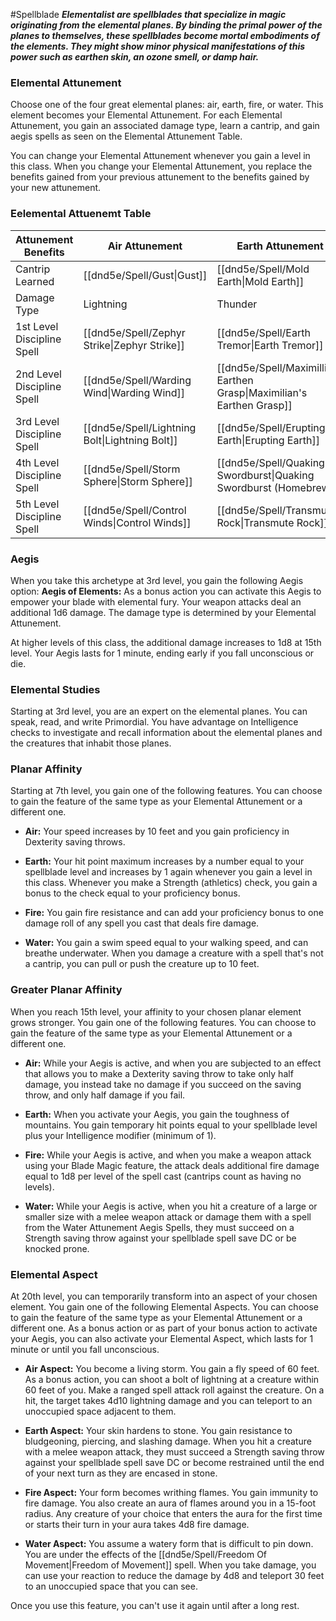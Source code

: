 #Spellblade
***Elementalist are spellblades that specialize in magic originating from the elemental planes. By binding the primal power of the planes to themselves, these spellblades become mortal embodiments of the elements. They might show minor physical manifestations of this power such as earthen skin, an ozone smell, or damp hair.***

### Elemental Attunement
Choose one of the four great elemental planes: air, earth, fire, or water. This element becomes your Elemental Attunement. For each Elemental Attunement, you gain an associated damage type, learn a cantrip, and gain aegis spells as seen on the Elemental Attunement Table.

You can change your Elemental Attunement whenever you gain a level in this class. When you change your Elemental Attunement, you replace the benefits gained from your previous attunement to the benefits gained by your new attunement.

### Eelemental Attuenemt Table

|Attunement Benefits |Air Attunement |Earth Attunement |Fire Attunement |Water Attunement |
|---|---|---|---|---|
| Cantrip Learned | [[dnd5e/Spell/Gust\|Gust]] | [[dnd5e/Spell/Mold Earth\|Mold Earth]] | [[dnd5e/Spell/Control Flames\|Control Flames]] | [[dnd5e/Spell/Shape Water\|Shape Water]] |
| Damage Type | Lightning | Thunder | Fire | Cold |
| 1st Level Discipline Spell | [[dnd5e/Spell/Zephyr Strike\|Zephyr Strike]] | [[dnd5e/Spell/Earth Tremor\|Earth Tremor]] | [[dnd5e/Spell/Searing Smite\|Searing Smite]] | [[dnd5e/Spell/Armor Of Agathys\|Armor of Agathys]] |
| 2nd Level Discipline Spell | [[dnd5e/Spell/Warding Wind\|Warding Wind]] | [[dnd5e/Spell/Maximillians Earthen Grasp\|Maximilian's Earthen Grasp]] | [[dnd5e/Spell/Scorching Ray\|Scorching Ray]] | [[dnd5e/Spell/Snillocs Snowball Swarm\|Snilloc's Snowball Swarm]] |
| 3rd Level Discipline Spell | [[dnd5e/Spell/Lightning Bolt\|Lightning Bolt]] | [[dnd5e/Spell/Erupting Earth\|Erupting Earth]] | [[dnd5e/Spell/Fireball\|Fireball]] | [[dnd5e/Spell/Tidal Wave\|Tidal Wave]] |
| 4th Level Discipline Spell | [[dnd5e/Spell/Storm Sphere\|Storm Sphere]] | [[dnd5e/Spell/Quaking Swordburst\|Quaking Swordburst (Homebrew)]] | [[dnd5e/Spell/Wall Of Fire\|Wall of Fire]] | [[dnd5e/Spell/Watery Sphere\|Watery Sphere]] |
| 5th Level Discipline Spell | [[dnd5e/Spell/Control Winds\|Control Winds]] | [[dnd5e/Spell/Transmute Rock\|Transmute Rock]] | [[dnd5e/Spell/Immolation\|Immolation]] | [[dnd5e/Spell/Maelstrom\|Maelstrom]] |

### Aegis
When you take this archetype at 3rd level, you gain the following Aegis option:
**Aegis of Elements:** As a bonus action you can activate this Aegis to empower your blade with elemental fury. Your weapon attacks deal an additional 1d6 damage. The damage type is determined by your Elemental Attunement.

At higher levels of this class, the additional damage increases to 1d8 at 15th level. Your Aegis lasts for 1 minute, ending early if you fall unconscious or die.

### Elemental Studies
Starting at 3rd level, you are an expert on the elemental planes. You can speak, read, and write Primordial. You have advantage on Intelligence checks to investigate and recall information about the elemental planes and the creatures that inhabit those planes.

### Planar Affinity
Starting at 7th level, you gain one of the following features. You can choose to gain the feature of the same type as your Elemental Attunement or a different one.
* **Air:** Your speed increases by 10 feet and you gain proficiency in Dexterity saving throws.

* **Earth:** Your hit point maximum increases by a number equal to your spellblade level and increases by 1 again whenever you gain a level in this class. Whenever you make a Strength (athletics) check, you gain a bonus to the check equal to your proficiency bonus.

* **Fire:** You gain fire resistance and can add your proficiency bonus to one damage roll of any spell you cast that deals fire damage.

* **Water:** You gain a swim speed equal to your walking speed, and can breathe underwater. When you damage a creature with a spell that's not a cantrip, you can pull or push the creature up to 10 feet.

### Greater Planar Affinity
When you reach 15th level, your affinity to your chosen planar element grows stronger. You gain one of the following features. You can choose to gain the feature of the same type as your Elemental Attunement or a different one.
* **Air:** While your Aegis is active, and when you are subjected to an effect that allows you to make a Dexterity saving throw to take only half damage, you instead take no damage if you succeed on the saving throw, and only half damage if you fail.

* **Earth:** When you activate your Aegis, you gain the toughness of mountains. You gain temporary hit points equal to your spellblade level plus your Intelligence modifier (minimum of 1).

* **Fire:** While your Aegis is active, and when you make a weapon attack using your Blade Magic feature, the attack deals additional fire damage equal to 1d8 per level of the spell cast (cantrips count as having no levels).

* **Water:** While your Aegis is active, when you hit a creature of a large or smaller size with a melee weapon attack or damage them with a spell from the Water Attunement Aegis Spells, they must succeed on a Strength saving throw against your spellblade spell save DC or be knocked prone.

### Elemental Aspect
At 20th level, you can temporarily transform into an aspect of your chosen element. You gain one of the following Elemental Aspects. You can choose to gain the feature of the same type as your Elemental Attunement or a different one. As a bonus action or as part of your bonus action to activate your Aegis, you can also activate your Elemental Aspect, which lasts for 1 minute or until you fall unconscious.

* **Air Aspect:** You become a living storm. You gain a fly speed of 60 feet. As a bonus action, you can shoot a bolt of lightning at a creature within 60 feet of you. Make a ranged spell attack roll against the creature. On a hit, the target takes 4d10 lightning damage and you can teleport to an unoccupied space adjacent to them.

* **Earth Aspect:** Your skin hardens to stone. You gain resistance to bludgeoning, piercing, and slashing damage. When you hit a creature with a melee weapon attack, they must succeed a Strength saving throw against your spellblade spell save DC or become restrained until the end of your next turn as they are encased in stone.

* **Fire Aspect:** Your form becomes writhing flames. You gain immunity to fire damage. You also create an aura of flames around you in a 15-foot radius. Any creature of your choice that enters the aura for the first time or starts their turn in your aura takes 4d8 fire damage.

* **Water Aspect:** You assume a watery form that is difficult to pin down. You are under the effects of the [[dnd5e/Spell/Freedom Of Movement\|Freedom of Movement]] spell. When you take damage, you can use your reaction to reduce the damage by 4d8 and teleport 30 feet to an unoccupied space that you can see.

Once you use this feature, you can't use it again until after a long rest.